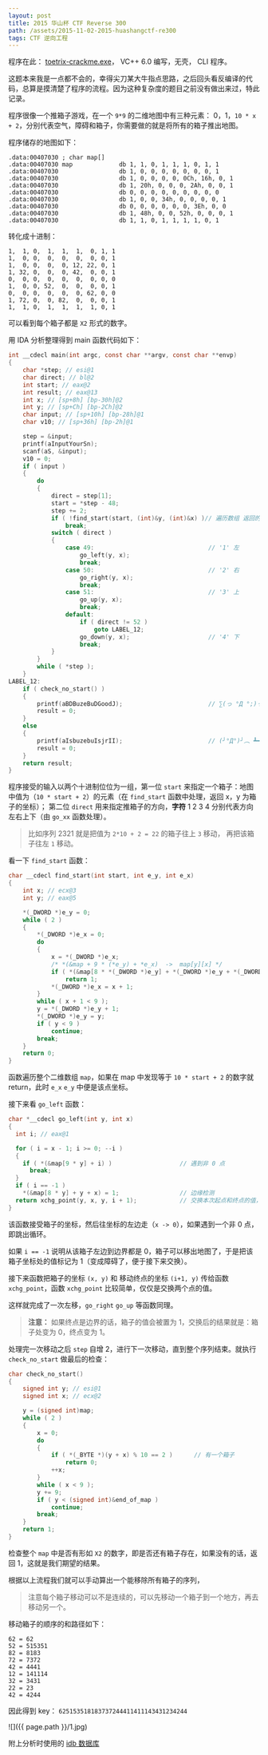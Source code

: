 ```yaml
---
layout: post
title: 2015 华山杯 CTF Reverse 300
path: /assets/2015-11-02-2015-huashangctf-re300
tags: CTF 逆向工程
---
```

程序在此： [toetrix-crackme.exe](http://jianguoyun.com/p/Dbz27p8QtNrvBRiq2w4)， VC++ 6.0 编写，无壳， CLI 程序。

这题本来我是一点都不会的，幸得尖刀某大牛指点思路，之后回头看反编译的代码，总算是摸清楚了程序的流程。因为这种复杂度的题目之前没有做出来过，特此记录。

程序很像一个推箱子游戏，在一个 `9*9` 的二维地图中有三种元素： 0，1，`10 * x + 2`，分别代表空气，障碍和箱子，你需要做的就是将所有的箱子推出地图。  

程序储存的地图如下：

```x86asm
.data:00407030 ; char map[]
.data:00407030 map             db 1, 1, 0, 1, 1, 1, 0, 1, 1
.data:00407030                 db 1, 0, 0, 0, 0, 0, 0, 0, 1
.data:00407030                 db 1, 0, 0, 0, 0, 0Ch, 16h, 0, 1
.data:00407030                 db 1, 20h, 0, 0, 0, 2Ah, 0, 0, 1
.data:00407030                 db 0, 0, 0, 0, 0, 0, 0, 0, 0
.data:00407030                 db 1, 0, 0, 34h, 0, 0, 0, 0, 1
.data:00407030                 db 0, 0, 0, 0, 0, 0, 3Eh, 0, 0
.data:00407030                 db 1, 48h, 0, 0, 52h, 0, 0, 0, 1
.data:00407030                 db 1, 1, 0, 1, 1, 1, 1, 0, 1
```

转化成十进制：

```
1,  1, 0,  1,  1,  1,  0, 1, 1 
1,  0, 0,  0,  0,  0,  0, 0, 1 
1,  0, 0,  0,  0, 12, 22, 0, 1 
1, 32, 0,  0,  0, 42,  0, 0, 1 
0,  0, 0,  0,  0,  0,  0, 0, 0 
1,  0, 0, 52,  0,  0,  0, 0, 1 
0,  0, 0,  0,  0,  0, 62, 0, 0 
1, 72, 0,  0, 82,  0,  0, 0, 1 
1,  1, 0,  1,  1,  1,  1, 0, 1
```

可以看到每个箱子都是 `X2` 形式的数字。

用 IDA 分析整理得到 main 函数代码如下：

```c
int __cdecl main(int argc, const char **argv, const char **envp)
{
    char *step; // esi@1
    char direct; // bl@2
    int start; // eax@2
    int result; // eax@13
    int x; // [sp+8h] [bp-30h]@2
    int y; // [sp+Ch] [bp-2Ch]@2
    char input; // [sp+10h] [bp-28h]@1
    char v10; // [sp+36h] [bp-2h]@1

    step = &input;
    printf(aInputYourSn);
    scanf(aS, &input);
    v10 = 0;
    if ( input )
    {
        do
        {
            direct = step[1];
            start = *step - 48;
            step += 2;
            if ( !find_start(start, (int)&y, (int)&x) )// 遍历数组 返回的 x y 是箱子坐标
                break;
            switch ( direct )
            {
                case 49:                                // '1' 左
                    go_left(y, x);
                    break;
                case 50:                                // '2' 右
                    go_right(y, x);
                    break;
                case 51:                                // '3' 上
                    go_up(y, x);
                    break;
                default:
                    if ( direct != 52 )
                        goto LABEL_12;
                    go_down(y, x);                      // '4' 下
                    break;
            }
        }
        while ( *step );
    }
LABEL_12:
    if ( check_no_start() )
    {
        printf(aBDBuzeBuDGoodJ);                        // ∑(っ °Д °;)っ  good job!
        result = 0;
    }
    else
    {
        printf(aIsbuzebuIsjrII);                        // (╯°Д°)╯︵ ┻━┻  try again! 
        result = 0;
    }
    return result;
}
```

程序接受的输入以两个十进制位位为一组，第一位 `start` 来指定一个箱子：地图中值为（`10 * start + 2`）的元素（在 `find_start` 函数中处理，返回 x，y 为箱子的坐标）； 第二位 `direct` 用来指定推箱子的方向，**字符** 1 2 3 4 分别代表方向左右上下（由 `go_xx` 函数处理）。

> 比如序列 2321 就是把值为 `2*10 + 2 = 22` 的箱子往上 `3` 移动， 再把该箱子往左 `1` 移动。

看一下 `find_start` 函数：

```c
char __cdecl find_start(int start, int e_y, int e_x)
{
    int x; // ecx@3
    int y; // eax@5

    *(_DWORD *)e_y = 0;
    while ( 2 )
    {
        *(_DWORD *)e_x = 0;
        do
        {
            x = *(_DWORD *)e_x;
            /* *(&map + 9 * (*e_y) + *e_x)  ->  map[y][x] */
            if ( *(&map[8 * *(_DWORD *)e_y] + *(_DWORD *)e_y + *(_DWORD *)e_x) == 10 * start + 2 )
                return 1;
            *(_DWORD *)e_x = x + 1;
        }
        while ( x + 1 < 9 );
        y = *(_DWORD *)e_y + 1;
        *(_DWORD *)e_y = y;
        if ( y < 9 )
            continue;
        break;
    }
    return 0;
}
```

函数遍历整个二维数组 `map`，如果在 map 中发现等于 `10 * start + 2` 的数字就 return，此时 `e_x` `e_y` 中便是该点坐标。

接下来看 `go_left` 函数：

```c
char *__cdecl go_left(int y, int x)
{
  int i; // eax@1

  for ( i = x - 1; i >= 0; --i )
  {
    if ( *(&map[9 * y] + i) )                   // 遇到非 0 点
      break;
  }
  if ( i == -1 )
    *(&map[8 * y] + y + x) = 1;                 // 边缘检测
  return xchg_point(y, x, y, i + 1);            // 交换本次起点和终点的值，如果到达边缘，交换的就是同一个点。
}
```

该函数接受箱子的坐标，然后往坐标的左边走（`x -> 0`），如果遇到一个非 0 点，即跳出循环。

如果 `i == -1` 说明从该箱子左边到边界都是 0，箱子可以移出地图了，于是把该箱子坐标处的值标记为 1（变成障碍了，便于接下来交换）。

接下来函数把箱子的坐标 `(x, y)` 和 移动终点的坐标 `(i+1, y)` 传给函数 `xchg_point`，函数 `xchg_point` 比较简单，仅仅是交换两个点的值。

这样就完成了一次左移，`go_right` `go_up` 等函数同理。

> **注意：** 如果终点是边界的话，箱子的值会被置为 1，交换后的结果就是：箱子处变为 0，终点变为 1。


处理完一次移动之后 `step` 自增 2，进行下一次移动，直到整个序列结束。就执行 `check_no_start` 做最后的检查：

```c
char check_no_start()
{
    signed int y; // esi@1
    signed int x; // ecx@2

    y = (signed int)map;
    while ( 2 )
    {
        x = 0;
        do
        {
            if ( *(_BYTE *)(y + x) % 10 == 2 )      // 有一个箱子
                return 0;
            ++x;
        }
        while ( x < 9 );
        y += 9;
        if ( y < (signed int)&end_of_map )
            continue;
        break;
    }
    return 1;
}
```

检查整个 `map` 中是否有形如 `X2` 的数字，即是否还有箱子存在，如果没有的话，返回 1，这就是我们期望的结果。

根据以上流程我们就可以手动算出一个能移除所有箱子的序列，

> 注意每个箱子移动可以不是连续的，可以先移动一个箱子到一个地方，再去移动另一个。

移动箱子的顺序的和路径如下：

```
62 = 62
52 = 515351
82 = 8183
72 = 7372
42 = 4441
12 = 141114
32 = 3431
22 = 23
42 = 4244
```

因此得到 key： `625153518183737244411411143431234244`

![]({{ page.path }}/1.jpg)

附上分析时使用的 [idb 数据库](http://jianguoyun.com/p/DaHaiScQtNrvBRjo2w4)
